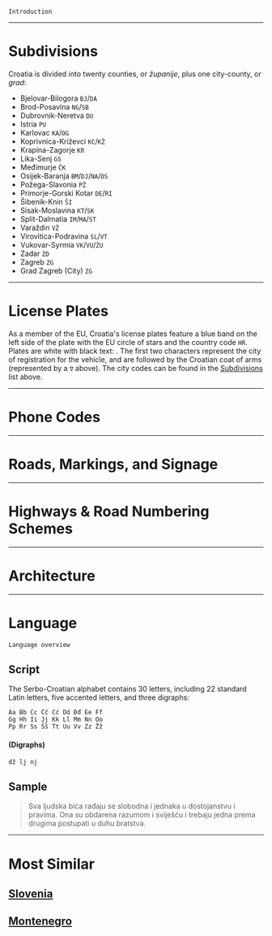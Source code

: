 `Introduction`

---

# Subdivisions

Croatia is divided into twenty counties, or _županije_, plus one city-county, or _grad_:

- Bjelovar-Bilogora `BJ`/`DA`
- Brod-Posavina `NG`/`SB`
- Dubrovnik-Neretva `DU`
- Istria `PU`
- Karlovac `KA`/`OG`
- Koprivnica-Križevci `KC`/`KŽ`
- Krapina-Zagorje `KR`
- Lika-Senj `GS`
- Međimurje `ČK`
- Osijek-Baranja `BM`/`DJ`/`NA`/`OS`
- Požega-Slavonia `PŽ`
- Primorje-Gorski Kotar `DE`/`RI`
- Šibenik-Knin `ŠI`
- Sisak-Moslavina `KT`/`SK`
- Split-Dalmatia `IM`/`MA`/`ST`
- Varaždin `VŽ`
- Virovitica-Podravina `SL`/`VT`
- Vukovar-Syrmia `VK`/`VU`/`ŽU`
- Zadar `ZD`
- Zagreb `ZG`
- Grad Zagreb (City) `ZG`

<CountryMap code="HRV" scale="6000" />

---

# License Plates

As a member of the EU, Croatia's license plates feature a blue band on the left side of the plate with the EU circle of stars and the country code `HR`. Plates are white with black text: <LicensePlate style="eu" code="HR" format="AB∇123-CD"/>. The first two characters represent the city of registration for the vehicle, and are followed by the Croatian coat of arms (represented by a `∇` above). The city codes can be found in the [Subdivisions](#subdivisions) list above.

---

# Phone Codes

---

# Roads, Markings, and Signage

---

# Highways & Road Numbering Schemes

---

# Architecture

---

# Language

`Language overview`

## Script

The Serbo-Croatian alphabet contains 30 letters, including 22 standard Latin letters, five accented letters, and three digraphs:

```
Aa Bb Cc Čč Ćć Dd Đđ Ee Ff
Gg Hh Ii Jj Kk Ll Mm Nn Oo
Pp Rr Ss Šš Tt Uu Vv Zz Žž
```

#### (Digraphs)

```
dž lj nj
```

## Sample

> Sva ljudska bića rađaju se slobodna i jednaka u dostojanstvu i pravima. Ona su obdarena razumom i sviješću i trebaju jedna prema drugima postupati u duhu bratstva.

---

# Most Similar

## [Slovenia](/countries/SVN)

## [Montenegro](/countries/MNE)
